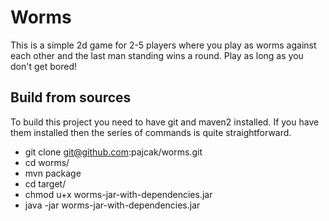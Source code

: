 Worms
=====

This is a simple 2d game for 2-5 players where you play as worms against each other and the last man standing wins a round.
Play as long as you don't get bored!

Build from sources
------------------
To build this project you need to have git and maven2 installed.
If you have them installed then the series of commands is quite straightforward.

* git clone git@github.com:pajcak/worms.git
* cd worms/
* mvn package
* cd target/
* chmod u+x worms-jar-with-dependencies.jar 
* java -jar worms-jar-with-dependencies.jar 
